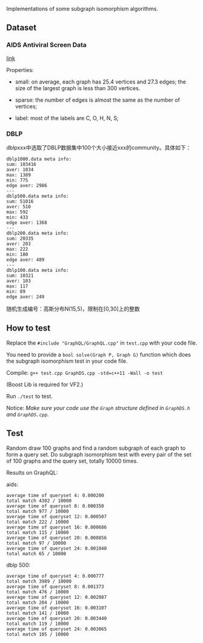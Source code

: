 Implementations of some subgraph isomorphism algorithms.

## Dataset

### AIDS Antiviral Screen Data

[link](https://wiki.nci.nih.gov/display/NCIDTPdata/AIDS+Antiviral+Screen+Data)

Properties:

- small: on average, each graph has 25.4 vertices and 27.3 edges; the size of the largest graph is less than 300 vertices.

- sparse: the number of edges is almost the same as the number of vertices;

- label: most of the labels are C, O, H, N, S;

### DBLP

dblpxxx中选取了DBLP数据集中100个大小接近xxx的community。具体如下：
```
dblp1000.data meta info:
sum: 103416
aver: 1034
max: 1389
min: 775
edge aver: 2986
---
dblp500.data meta info:
sum: 51016
aver: 510
max: 592
min: 433
edge aver: 1368
---
dblp200.data meta info:
sum: 20335
aver: 203
max: 222
min: 180
edge aver: 489
---
dblp100.data meta info:
sum: 10321
aver: 103
max: 117
min: 89
edge aver: 249
```
随机生成编号：高斯分布N(15,5)，限制在[0,30]上的整数


## How to test

Replace the `#include "GraphQL/GraphQL.cpp"` in `test.cpp` with your code file.

You need to provide a `bool solve(Graph P, Graph G)` function which does the subgraph isomorphism test in your code file.

Compile: `g++ test.cpp GraphDS.cpp -std=c++11 -Wall -o test`

(Boost Lib is required for VF2.)

Run `./test` to test.

Notice: *Make sure your code use the `Graph` structure defined in `GraphDS.h` and `GraphDS.cpp`.*

## Test

Random draw 100 graphs and find a random subgraph of each graph to form a query set.
Do subgraph isomorphism test with every pair of the set of 100 graphs and the query set, totally 10000 times.

Results on GraphQL:

aids:
```
average time of queryset 4: 0.000200
total match 4302 / 10000
average time of queryset 8: 0.000350
total match 977 / 10000
average time of queryset 12: 0.000507
total match 222 / 10000
average time of queryset 16: 0.000686
total match 115 / 10000
average time of queryset 20: 0.000856
total match 97 / 10000
average time of queryset 24: 0.001040
total match 65 / 10000
```

dblp 500:
```
average time of queryset 4: 0.000777
total match 3989 / 10000
average time of queryset 8: 0.001373
total match 476 / 10000
average time of queryset 12: 0.002087
total match 204 / 10000
average time of queryset 16: 0.003107
total match 141 / 10000
average time of queryset 20: 0.003440
total match 119 / 10000
average time of queryset 24: 0.003865
total match 105 / 10000
```